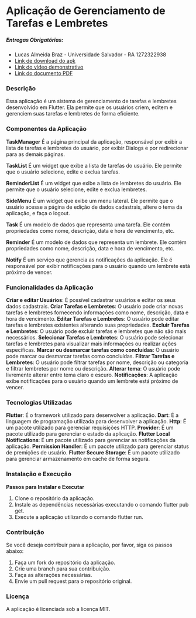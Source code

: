 # Aplicação de Gerenciamento de Tarefas e Lembretes

##### Entregas Obrigatórias:
- Lucas Almeida Braz - Universidade Salvador - RA 1272322938
- [Link de download do apk](https://drive.google.com/file/d/1oWdiPEsLrufKO_G4_NRRvYsLkCYx_kNa/view?usp=drive_link)
- [Link do vídeo demonstrativo]()
- [Link do documento PDF]()

### Descrição
Essa aplicação é um sistema de gerenciamento de tarefas e lembretes desenvolvido em Flutter. Ela permite que os usuários criem, editem e gerenciem suas tarefas e lembretes de forma eficiente.

### Componentes da Aplicação
**TaskManager**
É a página principal da aplicação, responsável por exibir a lista de tarefas e lembretes do usuário, por exibir Dialogs e por redirecionar para as demais páginas. 

**TaskList**
É um widget que exibe a lista de tarefas do usuário. Ele permite que o usuário selecione, edite e exclua tarefas.

**ReminderList**
É um widget que exibe a lista de lembretes do usuário. Ele permite que o usuário selecione, edite e exclua lembretes.

**SideMenu**
É um widget que exibe um menu lateral. Ele permite que o usuário acesse a página de edição de dados cadastrais, altere o tema da aplicação, e faça o logout.

**Task**
É um modelo de dados que representa uma tarefa. Ele contém propriedades como nome, descrição, data e hora de vencimento, etc.

**Reminder**
É um modelo de dados que representa um lembrete. Ele contém propriedades como nome, descrição, data e hora de vencimento, etc.

**Notify**
É um serviço que gerencia as notificações da aplicação. Ele é responsável por exibir notificações para o usuário quando um lembrete está próximo de vencer.

### Funcionalidades da Aplicação
**Criar e editar Usuários**: É possível cadastrar usuários e editar os seus dados cadastrais.
**Criar Tarefas e Lembretes**: O usuário pode criar novas tarefas e lembretes fornecendo informações como nome, descrição, data e hora de vencimento.
**Editar Tarefas e Lembretes**: O usuário pode editar tarefas e lembretes existentes alterando suas propriedades.
**Excluir Tarefas e Lembretes**: O usuário pode excluir tarefas e lembretes que não são mais necessários.
**Selecionar Tarefas e Lembretes**: O usuário pode selecionar tarefas e lembretes para visualizar mais informações ou realizar ações específicas.
**Marcar ou desmarcar tarefas como concluídas**: O usuário pode marcar ou desmarcar tarefas como concluídas.
**Filtrar Tarefas e Lembretes**: O usuário pode filtrar tarefas por nome, descrição ou categoria e filtrar lembretes por nome ou descrição. 
**Alterar tema**: O usuário pode livremente alterar entre tema claro e escuro.
**Notificações**: A aplicação exibe notificações para o usuário quando um lembrete está próximo de vencer.
### Tecnologias Utilizadas
**Flutter**: É o framework utilizado para desenvolver a aplicação.
**Dart**: É a linguagem de programação utilizada para desenvolver a aplicação.
**Http**: É um pacote utilizado para gerenciar requisições HTTP.
**Provider**: É um pacote utilizado para gerenciar o estado da aplicação.
**Flutter Local Notifications**: É um pacote utilizado para gerenciar as notificações da aplicação.
**Permission Handler**: É um pacote utilizado para gerenciar status de premições de usuário.
**Flutter Secure Storage**: É um pacote utilizado para gerenciar armazenamento em cache de forma segura.
### Instalação e Execução
**Passos para Instalar e Executar**
1. Clone o repositório da aplicação.
2. Instale as dependências necessárias executando o comando flutter pub get.
3. Execute a aplicação utilizando o comando flutter run.
### Contribuição
Se você deseja contribuir para a aplicação, por favor, siga os passos abaixo:

1. Faça um fork do repositório da aplicação.
2. Crie uma branch para sua contribuição.
3. Faça as alterações necessárias.
4. Envie um pull request para o repositório original.
### Licença
A aplicação é licenciada sob a licença MIT.